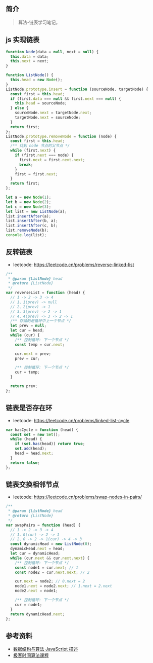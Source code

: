 ## 简介

> 算法-链表学习笔记。

## js 实现链表

```js
function Node(data = null, next = null) {
  this.data = data;
  this.next = next;
}

function ListNode() {
  this.head = new Node();
}
ListNode.prototype.insert = function (sourceNode, targetNode) {
  const first = this.head;
  if (first.data === null && first.next === null) {
    this.head = sourceNode;
  } else {
    sourceNode.next = targetNode.next;
    targetNode.next = sourceNode;
  }
  return first;
};
ListNode.prototype.removeNode = function (node) {
  const first = this.head;
  /** 找到 node 节点的父节点 */
  while (first.next) {
    if (first.next === node) {
      first.next = first.next.next;
      break;
    }
    first = first.next;
  }
  return first;
};

let a = new Node(1);
let b = new Node(2);
let c = new Node(3);
let list = new ListNode(a);
list.insertAfter(a);
list.insertAfter(b, a);
list.insertAfter(c, b);
list.removeNode(b);
console.log(list);
```

## 反转链表

- leetcode: https://leetcode.cn/problems/reverse-linked-list

```js
/**
 * @param {ListNode} head
 * @return {ListNode}
 */
var reverseList = function (head) {
  // 1 -> 2 -> 3 -> 4
  // 1、1(prev) -> null
  // 2、2(prev) -> 1
  // 3、3(prev) -> 2 -> 1
  // 4、4(prev) -> 3 -> 2 -> 1
  /** 存储的是循环中上一个节点 */
  let prev = null;
  let cur = head;
  while (cur) {
    /** 控制循环: 下一个节点 */
    const temp = cur.next;

    cur.next = prev;
    prev = cur;

    /** 控制循环: 下一个节点 */
    cur = temp;
  }

  return prev;
};
```

## 链表是否存在环

- leetcode: https://leetcode.cn/problems/linked-list-cycle

```js
var hasCycle = function (head) {
  const set = new Set();
  while (head) {
    if (set.has(head)) return true;
    set.add(head);
    head = head.next;
  }
  return false;
};
```

## 链表交换相邻节点

- leetcode: https://leetcode.cn/problems/swap-nodes-in-pairs/

```js
/**
 * @param {ListNode} head
 * @return {ListNode}
 */
var swapPairs = function (head) {
  // 1 -> 2 -> 3 -> 4
  // 1、0(cur) -> 2 -> 1
  // 2、0 -> 2 -> 1(cur) -> 4 -> 3
  const dynamicHead = new ListNode(0);
  dynamicHead.next = head;
  let cur = dynamicHead;
  while (cur.next && cur.next.next) {
    /** 控制循环: 下一个节点 */
    const node1 = cur.next; // 1
    const node2 = cur.next.next; // 2

    cur.next = node2; // 0.next = 2
    node1.next = node2.next; // 1.next = 2.next
    node2.next = node1;

    /** 控制循环: 下一个节点 */
    cur = node1;
  }
  return dynamicHead.next;
};
```

## 参考资料

- [数据结构与算法 JavaScript 描述](https://book.douban.com/subject/25945449/)
- [极客时间算法课程](https://time.geekbang.org/course/intro/100019701)
